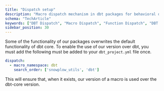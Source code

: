 ```yaml
---
title: "Dispatch setup"
description: "Macro dispatch mechanism in dbt packages for behavioral data processing across different warehouses."
schema: "TechArticle"
keywords: ["DBT Dispatch", "Macro Dispatch", "Function Dispatch", "DBT Routing", "Macro Selection", "DBT Framework"]
sidebar_position: 30
---
```


Some of the functionality of our packages overwrites the default functionality of dbt core. To enable the use of our version over dbt, you must add the following must be added to your `dbt_project.yml` file once.

```yml title="dbt_project.yml"
dispatch:
  - macro_namespace: dbt
    search_order: ['snowplow_utils', 'dbt']
```

This will ensure that, when it exists, our version of a macro is used over the dbt-core version.
